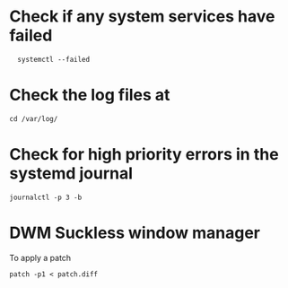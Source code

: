 # Check if any system services have failed
```console
  systemctl --failed
```

# Check the log files at
```console
cd /var/log/
```

# Check for high priority errors in the systemd journal
```console
journalctl -p 3 -b
```

# DWM Suckless window manager
To apply a patch
```console
patch -p1 < patch.diff
```
